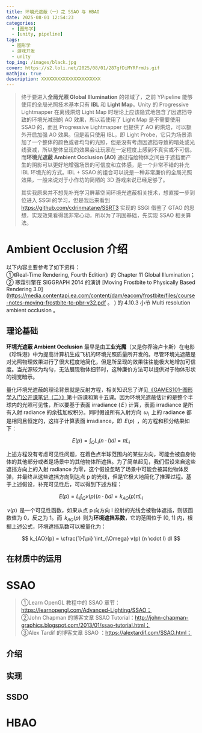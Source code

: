 ```yaml
---
title: 环境光遮蔽（一）之 SSAO 与 HBAO
date: 2025-08-01 12:54:23
categories: 
  - [图形学]
  - [unity, pipeline]
tags:
  - 图形学
  - 游戏开发
  - unity
top_img: /images/black.jpg
cover: https://s2.loli.net/2025/08/01/287gfDiMYRFrmUs.gif
mathjax: true
description: XXXXXXXXXXXXXXXXXXXXXX
---
```


> 终于要进入**全局光照 Global Illumination** 的领域了，之前 YPipeline 能够使用的全局光照技术基本只有 **IBL** 和 **Light Map**。Unity 的 Progressive Lightmapper 在离线烘焙 Light Map 时理论上应该隐式地包含了因遮挡导致的环境光减弱的 AO 效果，所以若使用了 Light Map 是不需要使用 SSAO 的，而且 Progressive Lightmapper 也提供了 AO 的烘焙，可以额外开启加强 AO 效果。但是若只使用 IBL，即 Light Probe，它只为场景添加了一个整体的颜色或者均匀的光照，但是没有考虑因遮挡导致的暗处或光线衰减，所以整体呈现的效果会让玩家在一定程度上感到不真实或不可信。而**环境光遮蔽 Ambient Occlusion (AO)** 通过描绘物体之间由于遮挡而产生的阴影可以更好地增强场景的可信度和立体感，是一个非常不错的补充 IBL 环境光的方式。IBL + SSAO 的组合可以说是一种非常廉价的全局光照效果，一般来说对于小作坊的简陋的 3D 游戏来说已经足够了。  
> 
> 其实我原来并不想先补充学习屏幕空间环境光遮蔽相关技术，想直接一步到位进入 SSGI 的学习，但是我后来看到 https://github.com/cdrinmatane/SSRT3 实现的 SSGI 借鉴了 GTAO 的思想，实现效果看得我非常心动，所以为了巩固基础，先实现 SSAO 相关算法。

# Ambient Occlusion 介绍
以下内容主要参考了如下资料：  
①《Real-Time Rendering, Fourth Edition》的 Chapter 11 Global Illumination；  
② 寒霜引擎在 SIGGRAPH 2014 的演讲 [Moving Frostbite to Physically Based Rendering 3.0](https://media.contentapi.ea.com/content/dam/eacom/frostbite/files/course-notes-moving-frostbite-to-pbr-v32.pdf 。
) 的 4.10.3 小节 Multi resolution ambient occlusion 。

## 理论基础
**环境光遮蔽 Ambient Occlusion** 最早是由**工业光魔**（又是你乔治卢卡斯）在电影《珍珠港》中为提高计算机生成飞机的环境光照质量所开发的。尽管环境光遮蔽是对光照物理效果进行了很大程度地简化，但是所呈现的效果往往能极大地增加可信度。当光源较为均匀，无法展现物体细节时，这种廉价方法可以提供对于物体形状的视觉暗示。

量化环境光遮蔽的理论背景就是反射方程，相关知识忘了详见[《GAMES101-图形学入门公开课笔记（二）》](https://ybniaobu.github.io/2024/04/23/2024-04-23-GAMES_101_2/)第十四课和第十五课。因为环境光遮蔽估计的是整个半球内的光照可见性，所以要基于表面 irradiance ($\,E\,$) 计算，表面 irradiance 是所有入射 radiance 的余弦加权积分。同时假设所有入射方向 $\,\omega_{i}\,$ 上的 radiance 都是相同且恒定的，这样子计算表面 irradiance，即 $\,E(p)\,$ ，的方程和积分结果如下：  

$$ E(p) = \int_{\Omega} L_i (n \cdot l) dl = \pi L_i $$

上述方程没有考虑可见性问题，在着色点半球范围内的某些方向，可能会被自身物体的其他部分或者是场景中的其他物体所遮挡。为了简单起见，我们假设来自这些遮挡方向上的入射 radiance 为零，这个假设忽略了场景中可能会被其他物体反弹，并最终从这些遮挡方向到达点 p 的光线，但是它极大地简化了推理过程。基于上述假设，补充可见性后，可以得到下述方程：  

$$ E(p) = L_i \int_{\Omega} v(p) (n \cdot l) dl = k_{AO}(p) \pi L_i $$

$\,v(p)\,$ 是一个可见性函数，如果从点 p 向方向 l 投射的光线会被物体遮挡，则该函数值为 0，反之为 1。而 $\,k_{AO}(p)\,$ 则为**环境遮挡系数**，它的范围位于 \[0, 1\] 内，根据上述公式，环境遮挡系数可以被量化为：  

$$ k_{AO}(p) = \cfrac{1}{\pi} \int_{\Omega} v(p) (n \cdot l) dl $$




## 在材质中的运用


# SSAO
> ①Learn OpenGL 教程中的 SSAO 章节：https://learnopengl.com/Advanced-Lighting/SSAO；  
> ②John Chapman 的博客文章 SSAO Tutorial：http://john-chapman-graphics.blogspot.com/2013/01/ssao-tutorial.html；  
> ③Alex Tardif 的博客文章 SSAO ：https://alextardif.com/SSAO.html；

## 介绍

## 实现

## SSDO

# HBAO